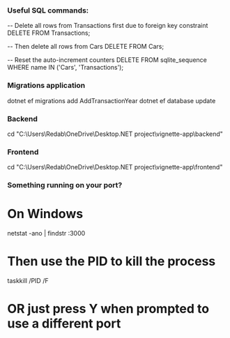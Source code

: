 ### Useful SQL commands:
-- Delete all rows from Transactions first due to foreign key constraint
DELETE FROM Transactions;

-- Then delete all rows from Cars
DELETE FROM Cars;

-- Reset the auto-increment counters
DELETE FROM sqlite_sequence WHERE name IN ('Cars', 'Transactions');

### Migrations application
dotnet ef migrations add AddTransactionYear
dotnet ef database update

### Backend
cd "C:\Users\Redab\OneDrive\Desktop\.NET project\vignette-app\backend"

### Frontend
cd "C:\Users\Redab\OneDrive\Desktop\.NET project\vignette-app\frontend"

### Something running on your port?
# On Windows
netstat -ano | findstr :3000
# Then use the PID to kill the process
taskkill /PID <PID> /F

# OR just press Y when prompted to use a different port